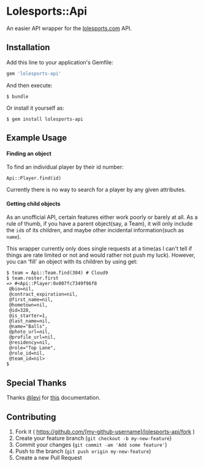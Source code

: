 # Lolesports::Api

An easier API wrapper for the [lolesports.com](http://na.lolesports.com) API.

## Installation

Add this line to your application's Gemfile:

```ruby
gem 'lolesports-api'
```

And then execute:

    $ bundle

Or install it yourself as:

    $ gem install lolesports-api

## Example Usage

#### Finding an object
To find an individual player by their id number:

```
Api::Player.find(id)
```

Currently there is no way to search for a player by any given attributes.

#### Getting child objects

As an unofficial API, certain features either work poorly or barely at all. As a rule of thumb, if you have a parent object(say, a Team), it will only include the `id`s of its children, and maybe other incidental information(such as `name`).

This wrapper currently only does single requests at a time(as I can't tell if things are rate limited or not and would rather not push my luck). However, you can 'fill' an object with its children by using get:

```
$ team = Api::Team.find(304) # Cloud9
$ team.roster.first
=> #<Api::Player:0x007fc7349f96f8
 @bio=nil,
 @contract_expiration=nil,
 @first_name=nil,
 @hometown=nil,
 @id=328,
 @is_starter=1,
 @last_name=nil,
 @name="Balls",
 @photo_url=nil,
 @profile_url=nil,
 @residency=nil,
 @role="Top Lane",
 @role_id=nil,
 @team_id=nil>
$ 
```

## Special Thanks
Thanks [@levi](https://twitter.com/levi) for [this](https://gist.github.com/levi/e7e5e808ac0119e154ce) documentation.

## Contributing

1. Fork it ( https://github.com/[my-github-username]/lolesports-api/fork )
2. Create your feature branch (`git checkout -b my-new-feature`)
3. Commit your changes (`git commit -am 'Add some feature'`)
4. Push to the branch (`git push origin my-new-feature`)
5. Create a new Pull Request
